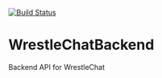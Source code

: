 [![Build Status](https://travis-ci.com/SykoTheKiD/WrestleChatBackend.svg?token=2yEAfyksPsYtz7mCSf1C&branch=master)](https://travis-ci.com/SykoTheKiD/WrestleChatBackend)
# WrestleChatBackend
Backend API for WrestleChat
